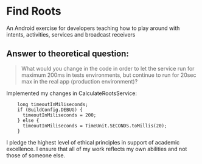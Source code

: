 # Find Roots

An Android exercise for developers teaching how to play around with intents, activities, services and broadcast receivers

## Answer to theoretical question:

> What would you change in the code in order to let the service run for maximum 200ms in tests environments, but continue to run for 20sec max in the real app (production environment)?

Implemented my changes in CalculateRootsService:

```
    long timeoutInMiliseconds;
    if (BuildConfig.DEBUG) {
      timeoutInMiliseconds = 200;
    } else {
      timeoutInMiliseconds = TimeUnit.SECONDS.toMillis(20);
    }
```


I pledge the highest level of ethical principles in support of academic excellence.  I ensure that all of my work reflects my own abilities and not those of someone else.